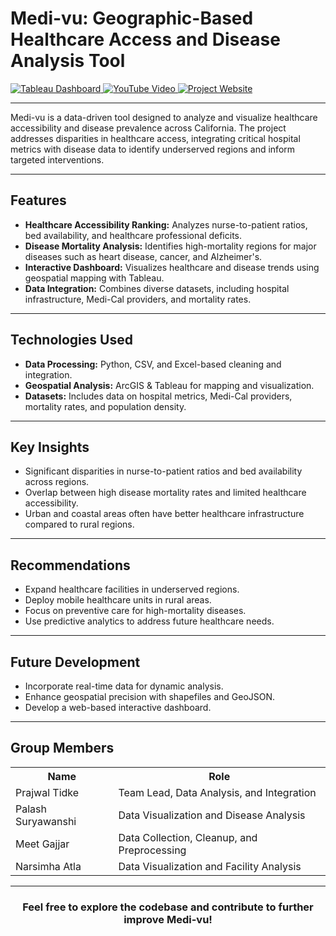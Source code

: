 # Medi-vu: Geographic-Based Healthcare Access and Disease Analysis Tool

<div align="left">
  <a href="https://public.tableau.com/views/MediVu/Story1?:language=en-US&publish=yes&:sid=&:redirect=auth&:display_count=n&:origin=viz_share_link">
    <img src="https://img.shields.io/badge/Explore-Tableau%20Dashboard-blue?style=for-the-badge" alt="Tableau Dashboard">
  </a>
  <a href="https://www.youtube.com/watch?v=uK0nkh77ObQ">
    <img src="https://img.shields.io/badge/Watch-YouTube%20Video-red?style=for-the-badge" alt="YouTube Video">
  </a>
  <a href="https://sites.google.com/sdsu.edu/medi-vu/home?authuser=0">
    <img src="https://img.shields.io/badge/Visit-Project%20Website-green?style=for-the-badge" alt="Project Website">
  </a>
</div>

---

Medi-vu is a data-driven tool designed to analyze and visualize healthcare accessibility and disease prevalence across California. The project addresses disparities in healthcare access, integrating critical hospital metrics with disease data to identify underserved regions and inform targeted interventions.

---

## Features

- **Healthcare Accessibility Ranking:** Analyzes nurse-to-patient ratios, bed availability, and healthcare professional deficits.
- **Disease Mortality Analysis:** Identifies high-mortality regions for major diseases such as heart disease, cancer, and Alzheimer's.
- **Interactive Dashboard:** Visualizes healthcare and disease trends using geospatial mapping with Tableau.
- **Data Integration:** Combines diverse datasets, including hospital infrastructure, Medi-Cal providers, and mortality rates.

---

## Technologies Used

- **Data Processing:** Python, CSV, and Excel-based cleaning and integration.
- **Geospatial Analysis:** ArcGIS & Tableau for mapping and visualization.
- **Datasets:** Includes data on hospital metrics, Medi-Cal providers, mortality rates, and population density.

---

## Key Insights

- Significant disparities in nurse-to-patient ratios and bed availability across regions.
- Overlap between high disease mortality rates and limited healthcare accessibility.
- Urban and coastal areas often have better healthcare infrastructure compared to rural regions.

---

## Recommendations

- Expand healthcare facilities in underserved regions.
- Deploy mobile healthcare units in rural areas.
- Focus on preventive care for high-mortality diseases.
- Use predictive analytics to address future healthcare needs.

---

## Future Development

- Incorporate real-time data for dynamic analysis.
- Enhance geospatial precision with shapefiles and GeoJSON.
- Develop a web-based interactive dashboard.

---

## Group Members

<table align="centre">
  <tr>
    <th>Name</th>
    <th>Role</th>
  </tr>
  <tr>
    <td>Prajwal Tidke</td>
    <td>Team Lead, Data Analysis, and Integration</td>
  </tr>
  <tr>
    <td>Palash Suryawanshi</td>
    <td>Data Visualization and Disease Analysis</td>
  </tr>
  <tr>
    <td>Meet Gajjar</td>
    <td>Data Collection, Cleanup, and Preprocessing</td>
  </tr>
  <tr>
    <td>Narsimha Atla</td>
    <td>Data Visualization and Facility Analysis</td>
  </tr>
</table>

---

<div align="center">
  <h3>Feel free to explore the codebase and contribute to further improve Medi-vu!</h3>
</div>
